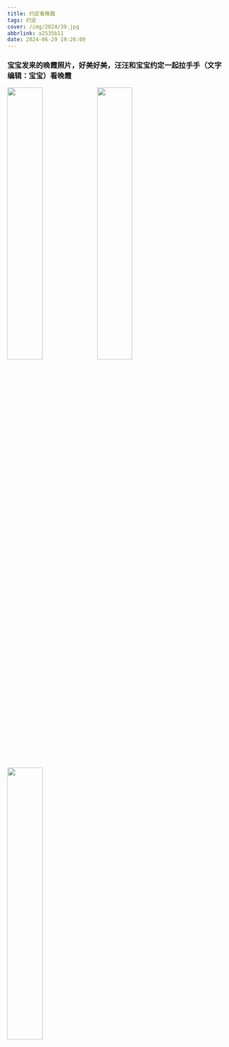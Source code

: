 ```yaml
---
title: 约定看晚霞
tags: 约定
cover: /img/2024/39.jpg
abbrlink: a2535b11
date: 2024-06-29 19:26:09
---
```

### 宝宝发来的晚霞照片，好美好美，汪汪和宝宝约定一起拉手手（文字编辑：宝宝）看晚霞
<img src="/img/2024/39.jpg" width="40%" height="40%">
<img src="/img/2024/40.jpg" width="40%" height="40%">
<img src="/img/2024/41.jpg" width="40%" height="40%">
